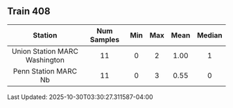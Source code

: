 ## Train 408

| Station | Num Samples | Min | Max | Mean | Median |
| :-----: | :---------: | :-: | :-: | :--: | :----: |
| Union Station MARC Washington | 11 | 0 | 2 | 1.00 | 1 |
| Penn Station MARC Nb | 11 | 0 | 3 | 0.55 | 0 |


Last Updated: 2025-10-30T03:30:27.311587-04:00